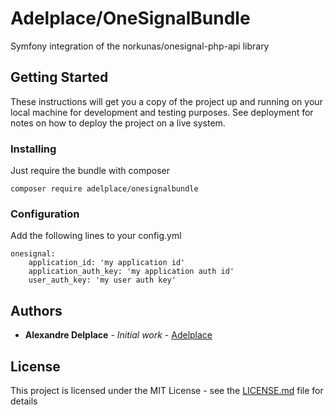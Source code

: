 # Adelplace/OneSignalBundle

Symfony integration of the norkunas/onesignal-php-api library

## Getting Started

These instructions will get you a copy of the project up and running on your local machine for development and testing purposes. See deployment for notes on how to deploy the project on a live system.

### Installing

Just require the bundle with composer

```
composer require adelplace/onesignalbundle
```

### Configuration

Add the following lines to your config.yml
```
onesignal:
    application_id: 'my application id'
    application_auth_key: 'my application auth id'
    user_auth_key: 'my user auth key'
```

## Authors

* **Alexandre Delplace** - *Initial work* - [Adelplace](https://github.com/adelplace)

## License

This project is licensed under the MIT License - see the [LICENSE.md](LICENSE.md) file for details
